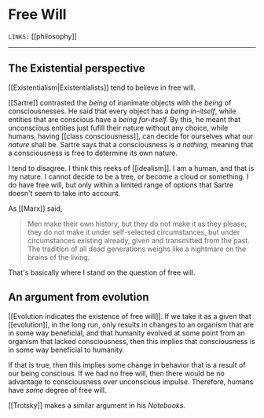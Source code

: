 # Free Will
`LINKS:` [[philosophy]]

---
## The Existential perspective 
[[Existentialism|Existentialists]] tend to believe in free will. 

[[Sartre]] contrasted the *being* of inanimate objects with the *being* of consciousnesses. He said that every object has a *being in-itself*, while entities that are conscious have a *being for-itself.* By this, he meant that unconscious entities just fufill their nature without any choice, while humans, having [[class consciousness]], can decide for ourselves what our *nature* shall be. Sartre says that a consciousness is *a nothing,* meaning that a consciousness is free to determine its own nature. 

I tend to disagree. I think this reeks of [[idealism]]. I am a human, and that is my nature. I cannot decide to be a tree, or become a cloud or something. I do have free will, but only within a limited range of options that Sartre doesn't seem to take into account. 

As [[Marx]] said, 

> Men make their own history, but they do not make it as they please; they do not make it under self-selected circumstances, but under circumstances existing already, given and transmitted from the past. The tradition of all dead generations weighs like a nightmare on the brains of the living. 

That's basically where I stand on the question of free will.

## An argument from evolution
[[Evolution indicates the existence of free will]]. If we take it as a given that [[evolution]], in the long run, only results in changes to an organism that are in some way beneficial, and that humanity evolved at some point from an organism that lacked consciousness, then this implies that consciousness is in some way beneficial to humanity. 

If that is true, then this implies some change in behavior that is a result of our being conscious. If we had no free will, then there would be no advantage to consciousness over unconscious impulse. Therefore, humans have *some* degree of free will.

[[Trotsky]] makes a similar argument in his *Notebooks.*